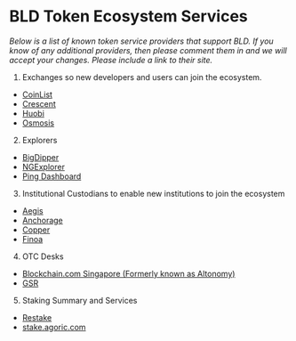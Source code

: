 # BLD Token Ecosystem Services

*Below is a list of known token service providers that support BLD. If you know of any additional providers, then please comment them in and we will accept your changes. Please include a link to their site.*

1. Exchanges so new developers and users can join the ecosystem. 
- [CoinList](https://coinlist.co/pro)
- [Crescent](https://crescent.network/)
- [Huobi](https://www.huobi.com/)
- [Osmosis](https://app.osmosis.zone/)

2. Explorers
- [BigDipper](https://bigdipper.live/agoric)
- [NGExplorer](https://agoric.explorers.guru/)
- [Ping Dashboard](https://ping.pub/agoric)

3. Institutional Custodians to enable new institutions to join the ecosystem
- [Aegis](https://www.aegiscustody.com/contact)
- [Anchorage](https://www.anchorage.com/get-started)
- [Copper](https://copper.co/)
- [Finoa](https://www.finoa.io/agoric)

4. OTC Desks
- [Blockchain.com Singapore (Formerly known as Altonomy)](https://www.blockchain.com/institutional)
- [GSR](https://www.gsr.io/trading/otc-trading/)

5. Staking Summary and Services
- [Restake](https://restake.app/agoric)
- [stake.agoric.com](https://stake.agoric.com/)
